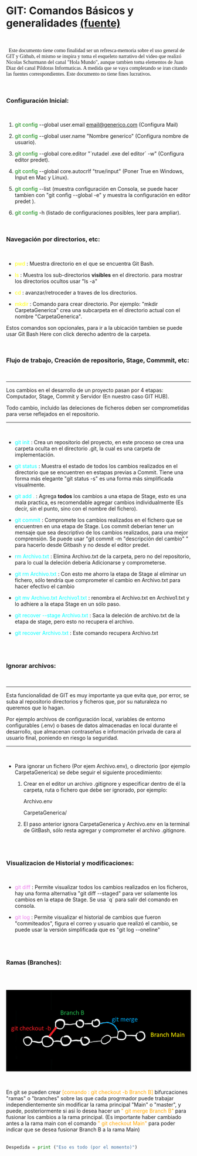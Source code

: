 # GIT: Comandos Básicos y generalidades [(fuente)](https://www.youtube.com/watch?v=VdGzPZ31ts8&t=2485s "GIT con Hola Mundo")

<br>

<p style = "font-family : Italica"> &nbsp Este documento tiene como finalidad ser un refresca-memoria sobre el uso general de GIT y Github, el mismo se inspira y toma el esqueleto narrativo del video que realizó Nicolas Schurmann del canal "Hola Mundo", aunque tambien toma elementos de Juan Diaz del canal Pildoras Informaticas. A medida que se vaya completando se iran citando las fuentes correspondientes. Este documento no tiene fines lucrativos.</p>

<br >

### Configuración Inicial:

<br>

1. <span style="color:green">git config</span> --global user.email  email@generico.com (Configura Mail)

2.  <span style="color:green">git config</span> --global user.name "Nombre generico" (Configura nombre de usuario).

3.  <span style="color:green">git config</span> --global core.editor "`rutadel .exe del editor´ -w" (Configura editor predet).

4.  <span style="color:green">git config</span> --global core.autocrlf "true/input" (Poner  True en Windows, Input en Mac y Linux).

5.  <span style="color:green">git config</span> --list (muestra configuración en Consola, se puede hacer tambien con "git config --global -e" y muestra la configuración en editor predet ).

6. <span style="color:green">git config</span> -h (listado de configuraciones posibles, leer para ampliar).

<br>

### Navegación por directorios, etc:

<br>

* <span style=  "color: yellow">pwd</span> : Muestra directorio en el que se encuentra Git Bash.

* <span style=  "color: yellow">ls</span> : Muestra los sub-directorios **visibles** en el directorio. para mostrar los directorios ocultos usar "ls -a"

* <span style=  "color: yellow">cd</span> : avanzar/retroceder a traves de los directorios.

* <span style=  "color: yellow">mkdir</span> : Comando para crear directorio. Por ejemplo: "mkdir CarpetaGenerica" crea una subcarpeta en el directorio actual con el nombre "CarpetaGenerica".

Estos comandos son opcionales, para ir a la ubicación tambien se puede usar Git Bash Here con click derecho adentro de la carpeta.

<br>

### Flujo de trabajo, Creación de repositorio, Stage, Commmit, etc:

<br>

____

 Los cambios en el desarrollo de un proyecto pasan por 4 etapas: Computador, Stage, Commit y Servidor (En nuestro caso GIT HUB).
 
 Todo cambio, incluido las deleciones de ficheros deben ser comprometidas para verse reflejados en el repositorio.
 ___

<br>

* <span style=  "color: cyan">git init</span> : Crea un repositorio del proyecto, en este proceso se crea una carpeta oculta en el directorio .git, la cual es una carpeta de implementación.

* <span style=  "color: cyan">git status</span> : Muestra el estado de todos los cambios realizados en el directorio que se encuentren en estapas previas a Commit. Tiene una forma más elegante "git status -s" es una forma más simplificada visualmente.

* <span style=  "color: cyan">git add .</span> : Agrega **todos** los cambios a una etapa de Stage, esto es una mala practica, es recomendable agregar cambios individualmente (Es decir, sin el punto, sino con el nombre del fichero). 

* <span style=  "color: cyan">git commit </span> : Compromete los cambios realizados en el fichero que se encuentren en una etapa de Stage. Los commit deberian tener un mensaje que sea descriptivo de los cambios realizados, para una mejor comprensión. Se puede usar "git commit -m "descripción del cambio" " para hacerlo desde Gitbash y no desde el editor predet.

* <span style=  "color: cyan">rm Archivo.txt</span> : Elimina Archivo.txt de la carpeta, pero no del repositorio, para lo cual la deleción deberia Adicionarse y comprometerse.

* <span style=  "color: cyan">git rm Archivo.txt </span> : Con esto me ahorro la etapa de Stage al eliminar un fichero, sólo tendría que comprometer el cambio en Archivo.txt para hacer efectivo el cambio

* <span style=  "color: cyan">git mv Archivo.txt Archivo1.txt
</span> : renombra el Archivo.txt en Archivo1.txt y lo adhiere a la etapa Stage en un sólo paso.

* <span style=  "color: cyan">git recover --stage Archivo.txt
</span> : Saca la deleción de archivo.txt de la etapa de stage, pero esto no recupera el archivo.

* <span style=  "color: cyan">git recover Archivo.txt
</span> : Este comando recupera Archivo.txt



<br>
<br>


### Ignorar archivos:

<br>

___ 

Esta funcionalidad de GIT es muy importante ya que evita que, por error, se suba al repositorio directorios y ficheros que, por su naturaleza no queremos que lo hagan. 

Por ejemplo archivos de configuración local, variables de entorno configurables (.env) o bases de datos almacenadas en local durante el desarrollo,  que almacenan contraseñas e información privada de cara al usuario final, poniendo en riesgo la seguridad.
____

<br>

* Para ignorar un fichero (Por ejem Archivo.env), o  directorio (por ejemplo CarpetaGenerica) se debe seguir el siguiente procedimiento:

    1. Crear en el editor un archivo .gitignore y especificar dentro de él la carpeta, ruta o fichero que debe ser ignorado, por ejemplo:

        Archivo.env

        CarpetaGenerica/

    2. El paso anterior ignora CarpetaGenerica y Archivo.env en la terminal de GitBash, sólo resta agregar y comprometer el archivo .gitignore.

<br>

<br>

### Visualizacion de Historial y modificaciones:

<br>



* <span style=  "color: violet">git diff
</span> : Permite visualizar todos los cambios realizados en los ficheros, hay una forma alternativa "git diff --staged" para ver solamente los cambios en la etapa de Stage. Se usa ´q´ para salir del comando en consola.

* <span style=  "color: violet">git log
</span> : Permite visualizar el historial de cambios que fueron "commiteados", figura el correo y usuario que realizó el cambio, se puede usar la versión simplificada que es "git log --oneline"


<br>

<br>

### Ramas (Branches):

<br>

<br>

![branches](branches.png "Branches")

<br>

En git se pueden crear <span style = "color : orange"> [comando : git checkout -b Branch B] </span> bifurcaciones "ramas" o "branches" sobre las que cada progrmador puede trabajar independientemente sin modificar la rama principal "Main" o "master", y puede, posteriormente si asi lo desea hacer un <span style = "Color: orange">" git merge Branch B"</span> para fusionar los cambios a la rama principal. (Es importante haber cambiado antes a la rama main con el comando <span style = "Color: orange">" git checkout Main"</span> para poder indicar que se desea fusionar Branch B a la rama Main)

```Python

Despedida = print ("Eso es todo (por el momento)")

```

